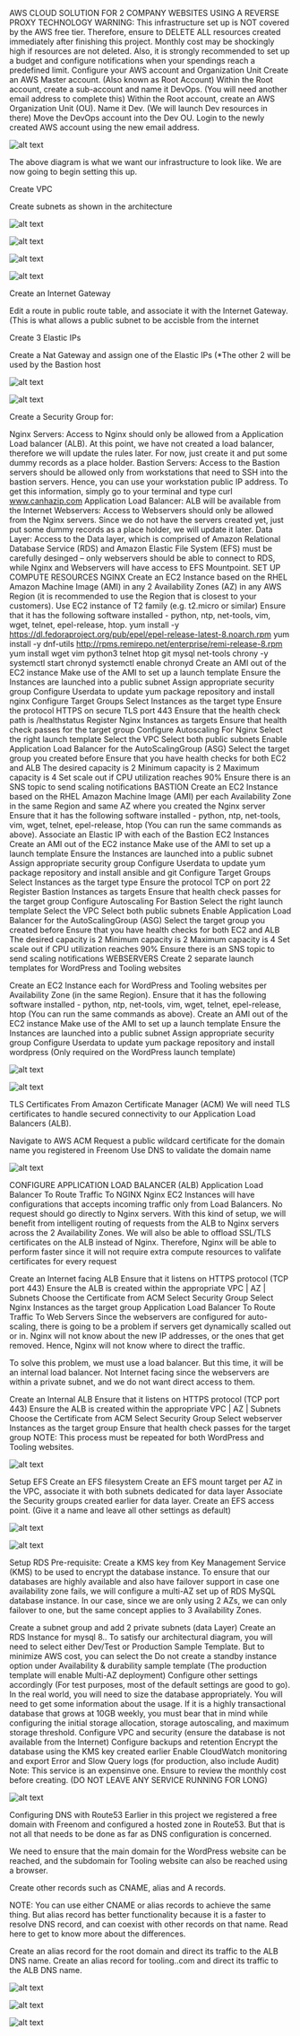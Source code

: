 AWS CLOUD SOLUTION FOR 2 COMPANY WEBSITES USING A REVERSE PROXY TECHNOLOGY
WARNING: This infrastructure set up is NOT covered by the AWS free tier. Therefore, ensure to DELETE ALL resources created immediately after finishing this project. Monthly cost may be shockingly high if resources are not deleted. Also, it is strongly recommended to set up a budget and configure notifications when your spendings reach a predefined limit.
Configure your AWS account and Organization Unit
Create an AWS Master account. (Also known as Root Account)
Within the Root account, create a sub-account and name it DevOps. (You will need another email address to complete this)
Within the Root account, create an AWS Organization Unit (OU). Name it Dev. (We will launch Dev resources in there)
Move the DevOps account into the Dev OU.
Login to the newly created AWS account using the new email address.

![alt text](./1.png)

The above diagram is what we want our infrastructure to look like. We are now going to begin setting this up.

Create VPC

Create subnets as shown in the architecture

![alt text](./2.png)

![alt text](./3.png)

![alt text](./4.png)

![alt text](./5.png)

Create an Internet Gateway

Edit a route in public route table, and associate it with the Internet Gateway. (This is what allows a public subnet to be accisble from the internet

Create 3 Elastic IPs

Create a Nat Gateway and assign one of the Elastic IPs (*The other 2 will be used by the Bastion host

![alt text](./nat.png)

![alt text](./h.png)

Create a Security Group for:

Nginx Servers: Access to Nginx should only be allowed from a Application Load balancer (ALB). At this point, we have not created a load balancer, therefore we will update the rules later. For now, just create it and put some dummy records as a place holder.
Bastion Servers: Access to the Bastion servers should be allowed only from workstations that need to SSH into the bastion servers. Hence, you can use your workstation public IP address. To get this information, simply go to your terminal and type curl www.canhazip.com
Application Load Balancer: ALB will be available from the Internet
Webservers: Access to Webservers should only be allowed from the Nginx servers. Since we do not have the servers created yet, just put some dummy records as a place holder, we will update it later.
Data Layer: Access to the Data layer, which is comprised of Amazon Relational Database Service (RDS) and Amazon Elastic File System (EFS) must be carefully desinged – only webservers should be able to connect to RDS, while Nginx and Webservers will have access to EFS Mountpoint.
SET UP COMPUTE RESOURCES
NGINX
Create an EC2 Instance based on the RHEL Amazon Machine Image (AMI) in any 2 Availability Zones (AZ) in any AWS Region (it is recommended to use the Region that is closest to your customers). Use EC2 instance of T2 family (e.g. t2.micro or similar)
Ensure that it has the following software installed - python, ntp, net-tools, vim, wget, telnet, epel-release, htop.
yum install -y https://dl.fedoraproject.org/pub/epel/epel-release-latest-8.noarch.rpm 
yum install -y dnf-utils http://rpms.remirepo.net/enterprise/remi-release-8.rpm 
yum install wget vim python3 telnet htop git mysql net-tools chrony -y 
systemctl start chronyd
systemctl enable chronyd
Create an AMI out of the EC2 instance
Make use of the AMI to set up a launch template
Ensure the Instances are launched into a public subnet
Assign appropriate security group
Configure Userdata to update yum package repository and install nginx
Configure Target Groups
Select Instances as the target type
Ensure the protocol HTTPS on secure TLS port 443
Ensure that the health check path is /healthstatus
Register Nginx Instances as targets
Ensure that health check passes for the target group
Configure Autoscaling For Nginx
Select the right launch template
Select the VPC
Select both public subnets
Enable Application Load Balancer for the AutoScalingGroup (ASG)
Select the target group you created before
Ensure that you have health checks for both EC2 and ALB
The desired capacity is 2
Minimum capacity is 2
Maximum capacity is 4
Set scale out if CPU utilization reaches 90%
Ensure there is an SNS topic to send scaling notifications
BASTION
Create an EC2 Instance based on the RHEL Amazon Machine Image (AMI) per each Availability Zone in the same Region and same AZ where you created the Nginx server
Ensure that it has the following software installed - python, ntp, net-tools, vim, wget, telnet, epel-release, htop (You can run the same commands as above).
Associate an Elastic IP with each of the Bastion EC2 Instances
Create an AMI out of the EC2 instance
Make use of the AMI to set up a launch template
Ensure the Instances are launched into a public subnet
Assign appropriate security group
Configure Userdata to update yum package repository and install ansible and git
Configure Target Groups
Select Instances as the target type
Ensure the protocol TCP on port 22
Register Bastion Instances as targets
Ensure that health check passes for the target group
Configure Autoscaling For Bastion
Select the right launch template
Select the VPC
Select both public subnets
Enable Application Load Balancer for the AutoScalingGroup (ASG)
Select the target group you created before
Ensure that you have health checks for both EC2 and ALB
The desired capacity is 2
Minimum capacity is 2
Maximum capacity is 4
Set scale out if CPU utilization reaches 90%
Ensure there is an SNS topic to send scaling notifications
WEBSERVERS
Create 2 separate launch templates for WordPress and Tooling websites

Create an EC2 Instance each for WordPress and Tooling websites per Availability Zone (in the same Region).
Ensure that it has the following software installed - python, ntp, net-tools, vim, wget, telnet, epel-release, htop (You can run the same commands as above).
Create an AMI out of the EC2 instance
Make use of the AMI to set up a launch template
Ensure the Instances are launched into a public subnet
Assign appropriate security group
Configure Userdata to update yum package repository and install wordpress (Only required on the WordPress launch template)


![alt text](./5.png)

![alt text](./6.png)

TLS Certificates From Amazon Certificate Manager (ACM)
We will need TLS certificates to handle secured connectivity to our Application Load Balancers (ALB).

Navigate to AWS ACM
Request a public wildcard certificate for the domain name you registered in Freenom
Use DNS to validate the domain name

![alt text](./7.png)

CONFIGURE APPLICATION LOAD BALANCER (ALB)
Application Load Balancer To Route Traffic To NGINX
Nginx EC2 Instances will have configurations that accepts incoming traffic only from Load Balancers. No request should go directly to Nginx servers. With this kind of setup, we will benefit from intelligent routing of requests from the ALB to Nginx servers across the 2 Availability Zones. We will also be able to offload SSL/TLS certificates on the ALB instead of Nginx. Therefore, Nginx will be able to perform faster since it will not require extra compute resources to valifate certificates for every request

Create an Internet facing ALB
Ensure that it listens on HTTPS protocol (TCP port 443)
Ensure the ALB is created within the appropriate VPC | AZ | Subnets
Choose the Certificate from ACM
Select Security Group
Select Nginx Instances as the target group
Application Load Balancer To Route Traffic To Web Servers
Since the webservers are configured for auto-scaling, there is going to be a problem if servers get dynamically scalled out or in. Nginx will not know about the new IP addresses, or the ones that get removed. Hence, Nginx will not know where to direct the traffic.

To solve this problem, we must use a load balancer. But this time, it will be an internal load balancer. Not Internet facing since the webservers are within a private subnet, and we do not want direct access to them.

Create an Internal ALB
Ensure that it listens on HTTPS protocol (TCP port 443)
Ensure the ALB is created within the appropriate VPC | AZ | Subnets
Choose the Certificate from ACM
Select Security Group
Select webserver Instances as the target group
Ensure that health check passes for the target group
NOTE: This process must be repeated for both WordPress and Tooling websites.

![alt text](./8.png)

Setup EFS
Create an EFS filesystem
Create an EFS mount target per AZ in the VPC, associate it with both subnets dedicated for data layer
Associate the Security groups created earlier for data layer.
Create an EFS access point. (Give it a name and leave all other settings as default)

![alt text](./9.png)

![alt text](./10.png)

Setup RDS
Pre-requisite: Create a KMS key from Key Management Service (KMS) to be used to encrypt the database instance. To ensure that our databases are highly available and also have failover support in case one availability zone fails, we will configure a multi-AZ set up of RDS MySQL database instance. In our case, since we are only using 2 AZs, we can only failover to one, but the same concept applies to 3 Availability Zones.

Create a subnet group and add 2 private subnets (data Layer)
Create an RDS Instance for mysql 8..
To satisfy our architectural diagram, you will need to select either Dev/Test or Production Sample Template. But to minimize AWS cost, you can select the Do not create a standby instance option under Availability & durability sample template (The production template will enable Multi-AZ deployment)
Configure other settings accordingly (For test purposes, most of the default settings are good to go). In the real world, you will need to size the database appropriately. You will need to get some information about the usage. If it is a highly transactional database that grows at 10GB weekly, you must bear that in mind while configuring the initial storage allocation, storage autoscaling, and maximum storage threshold.
Configure VPC and security (ensure the database is not available from the Internet)
Configure backups and retention
Encrypt the database using the KMS key created earlier
Enable CloudWatch monitoring and export Error and Slow Query logs (for production, also include Audit) Note: This service is an expensinve one. Ensure to review the monthly cost before creating. (DO NOT LEAVE ANY SERVICE RUNNING FOR LONG)


![alt text](./11.png)


Configuring DNS with Route53
Earlier in this project we registered a free domain with Freenom and configured a hosted zone in Route53. But that is not all that needs to be done as far as DNS configuration is concerned.

We need to ensure that the main domain for the WordPress website can be reached, and the subdomain for Tooling website can also be reached using a browser.

Create other records such as CNAME, alias and A records.

NOTE: You can use either CNAME or alias records to achieve the same thing. But alias record has better functionality because it is a faster to resolve DNS record, and can coexist with other records on that name. Read here to get to know more about the differences.

Create an alias record for the root domain and direct its traffic to the ALB DNS name.
Create an alias record for tooling..com and direct its traffic to the ALB DNS name.


![alt text](./12.png)

![alt text](./13.png)

![alt text](./14.png)